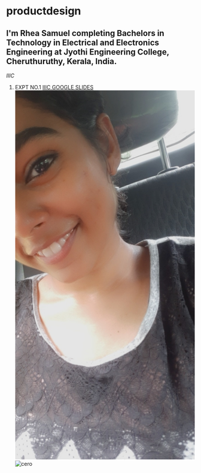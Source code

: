 # productdesign
## I'm Rhea Samuel completing Bachelors in Technology in Electrical and Electronics Engineering at Jyothi Engineering College, Cheruthuruthy, Kerala, India.
*IIIC*
1. EXPT NO.1
[IIIC GOOGLE SLIDES](https://docs.google.com/presentation/d/15kttG6q9OF8ZQdQctxyznKDVk9giiV-alGLJGl73WL0/edit?usp=sharing)
![my pic](https://github.com/Rheasamuel1/productdesign/blob/main/img/Snapchat-1243318014.jpg)
![cero](https://github.com/Rheasamuel1/productdesign/commit/c7efd1c8b969dad535caf395b75ae4288d8f2f05)
